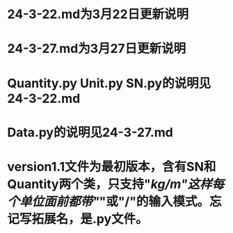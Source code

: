 # 24-3-22.md为3月22日更新说明
# 24-3-27.md为3月27日更新说明
# Quantity.py Unit.py SN.py的说明见24-3-22.md
# Data.py的说明见24-3-27.md
# version1.1文件为最初版本，含有SN和Quantity两个类，只支持"*kg/m"这样每个单位面前都带"*"或"/"的输入模式。忘记写拓展名，是.py文件。
